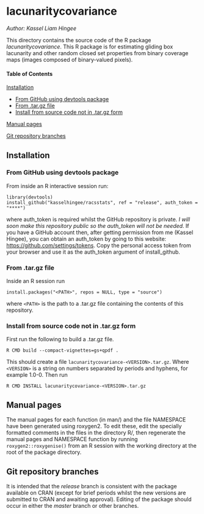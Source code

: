 # lacunaritycovariance 
*Author: Kassel Liam Hingee*

This directory contains the source code of the R package *lacunaritycovariance*. This R package is for estimating gliding box lacunarity and other random closed set properties from binary coverage maps (images composed of binary-valued pixels). 

#### Table of Contents
[Installation](#Installation)
  + [From GitHub using devtools package](#from-github-using-devtools-package)
  + [From .tar.gz file](#from-.tar.gz-file)
  + [Install from source code not in .tar.gz form](#install-from-source-code-not-in-.tar.gz-form)

[Manual pages](#manual-pages)

[Git repository branches](#git-repository-branches)

## Installation
### From GitHub using devtools package
From inside an R interactive session run:

    library(devtools)
    install_github("kasselhingee/racsstats", ref = "release", auth_token = "****")

where auth_token is required whilst the GitHub repository is private. 
*I will soon make this repository public so the auth_token will not be needed.* 
 If you have a GitHub account then, after getting permission from me (Kassel Hingee), you can obtain an auth_token by going to this website: https://github.com/settings/tokens.
 Copy the personal access token from your browser and use it as the auth_token argument of install_github.

### From .tar.gz file
Inside an R session run

    install.packages("<PATH>", repos = NULL, type = "source")

where `<PATH>` is the path to a .tar.gz file containing the contents of this repository.

### Install from source code not in .tar.gz form
First run the following to build a .tar.gz file.

    R CMD build --compact-vignettes=gs+qpdf . 

This should create a file `lacunaritycovariance-<VERSION>.tar.gz`. 
Where `<VERSION>` is a string on numbers separated by periods and hyphens, for example 1.0-0.
Then run 

    R CMD INSTALL lacunaritycovariance-<VERSION>.tar.gz

## Manual pages
The manual pages for each function (in man/) and the file NAMESPACE have been generated using roxygen2. To edit these, edit the specially formatted comments in the files in the directory R/, then regenerate the manual pages and NAMESPACE function by running `roxygen2::roxygenise()` from an R session with the working directory at the root of the package directory.


## Git repository branches
It is intended that the *release* branch is consistent with the package available on CRAN (except for brief periods whilst the new versions are submitted to CRAN and awaiting approval). Editing of the package should occur in either the *master* branch or other branches. 

